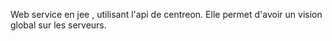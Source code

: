 Web service en jee , utilisant l'api de centreon. Elle permet d'avoir un vision global sur les serveurs.
